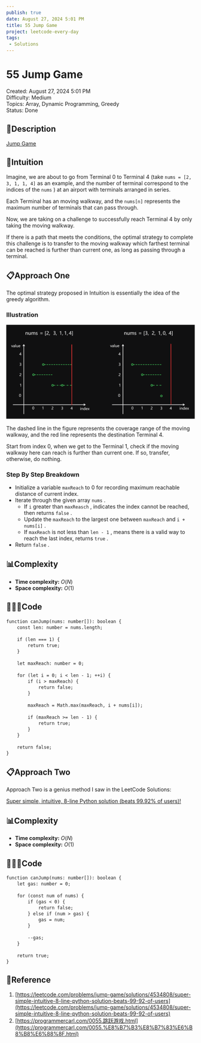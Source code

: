 ```yaml
---
publish: true
date: August 27, 2024 5:01 PM
title: 55 Jump Game
project: leetcode-every-day
tags:
 - Solutions
---
```


# 55 Jump Game

Created: August 27, 2024 5:01 PM<br>
Difficulty: Medium<br>
Topics: Array, Dynamic Programming, Greedy<br>
Status: Done<br>

## 📖Description

[Jump Game](https://leetcode.com/problems/jump-game/description/)

## 🤔Intuition

Imagine, we are about to go from Terminal 0 to Terminal 4 (take `nums = [2, 3, 1, 1, 4]` as an example, and the number of terminal correspond to the indices of the `nums` ) at an airport with terminals arranged in series.

Each Terminal has an moving walkway, and the `nums[n]` represents the maximum number of terminals that can pass through.

Now, we are taking on a challenge to successfully reach Terminal 4 by only taking the moving walkway.

If there is a path that meets the conditions, the optimal strategy to complete this challenge is to transfer to the moving walkway which farthest terminal can be reached is further than current one, as long as passing through a terminal.

## 📋Approach One

The optimal strategy proposed in Intuition is essentially the idea of the greedy algorithm.

### Illustration

![JumpGame.png](./images/55-Jump-Game.png)

The dashed line in the figure represents the coverage range of the moving walkway, and the red line represents the destination Terminal 4.

Start from index 0, when we get to the Terminal 1, check if the moving walkway here can reach is further than current one. If so, transfer, otherwise, do nothing.

### **Step By Step Breakdown**

- Initialize a variable `maxReach` to 0 for recording maximum reachable distance of current index.
- Iterate through the given array `nums` .
    - If `i` greater than `maxReasch` , indicates the index cannot be reached, then returns `false` .
    - Update the `maxReach` to the largest one between `maxReach` and `i + nums[i]` .
    - If `maxReach` is not less than `len - 1` , means there is a valid way to reach the last index, returns `true` .
- Return `false` .

## 📊Complexity

- **Time complexity:** $O(N)$
- **Space complexity:** $O(1)$

## 🧑🏻‍💻Code

```tsx
function canJump(nums: number[]): boolean {
    const len: number = nums.length;

    if (len === 1) {
        return true;
    }

    let maxReach: number = 0;

    for (let i = 0; i < len - 1; ++i) {
        if (i > maxReach) {
            return false;
        }

        maxReach = Math.max(maxReach, i + nums[i]);

        if (maxReach >= len - 1) {
            return true;
        }
    }

    return false;
}
```

## 📋Approach Two

Approach Two is a genius method I saw in the LeetCode Solutions:

[Super simple, intuitive, 8-line Python solution (beats 99.92% of users)!](https://leetcode.com/problems/jump-game/solutions/4534808/super-simple-intuitive-8-line-python-solution-beats-99-92-of-users)

## 📊Complexity

- **Time complexity:** $O(N)$
- **Space complexity:** $O(1)$

## 🧑🏻‍💻Code

```tsx
function canJump(nums: number[]): boolean {
    let gas: number = 0;

    for (const num of nums) {
        if (gas < 0) {
            return false;
        } else if (num > gas) {
            gas = num;
        }

        --gas;
    }

    return true;
}
```

## 🔖Reference

1. [https://leetcode.com/problems/jump-game/solutions/4534808/super-simple-intuitive-8-line-python-solution-beats-99-92-of-users](https://leetcode.com/problems/jump-game/solutions/4534808/super-simple-intuitive-8-line-python-solution-beats-99-92-of-users)
2. [https://programmercarl.com/0055.跳跃游戏.html](https://programmercarl.com/0055.%E8%B7%B3%E8%B7%83%E6%B8%B8%E6%88%8F.html)
